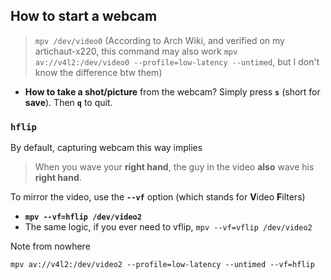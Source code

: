 ## How to start a webcam
> `mpv /dev/video0` (According to Arch Wiki, and verified on my artichaut-x220, this command may also work `mpv av://v4l2:/dev/video0 --profile=low-latency --untimed`, but I don't know the difference btw them)

- **How to take a shot/picture** from the webcam? Simply press **`s`** (short for **save**). Then **`q`** to quit.


### `hflip`
By default, capturing webcam this way implies
> When you wave your **right hand**, the guy in the video **also** wave his **right hand**.

To mirror the video, use the **`--vf`** option (which stands for **V**ideo **F**ilters)
- **`mpv --vf=hflip /dev/video2`**
- The same logic, if you ever need to vflip, `mpv --vf=vflip /dev/video2`


Note from nowhere
```
mpv av://v4l2:/dev/video2 --profile=low-latency --untimed --vf=hflip
```

